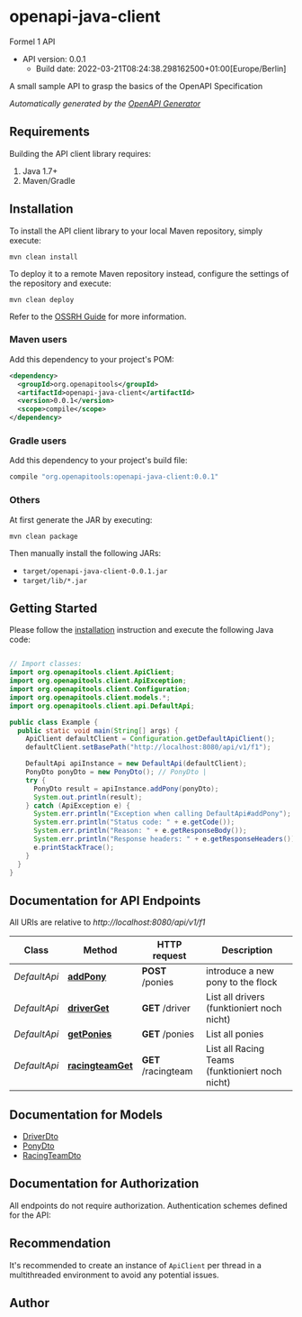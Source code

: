 # openapi-java-client

Formel 1 API
- API version: 0.0.1
  - Build date: 2022-03-21T08:24:38.298162500+01:00[Europe/Berlin]

A small sample API to grasp the basics of the OpenAPI Specification


*Automatically generated by the [OpenAPI Generator](https://openapi-generator.tech)*


## Requirements

Building the API client library requires:
1. Java 1.7+
2. Maven/Gradle

## Installation

To install the API client library to your local Maven repository, simply execute:

```shell
mvn clean install
```

To deploy it to a remote Maven repository instead, configure the settings of the repository and execute:

```shell
mvn clean deploy
```

Refer to the [OSSRH Guide](http://central.sonatype.org/pages/ossrh-guide.html) for more information.

### Maven users

Add this dependency to your project's POM:

```xml
<dependency>
  <groupId>org.openapitools</groupId>
  <artifactId>openapi-java-client</artifactId>
  <version>0.0.1</version>
  <scope>compile</scope>
</dependency>
```

### Gradle users

Add this dependency to your project's build file:

```groovy
compile "org.openapitools:openapi-java-client:0.0.1"
```

### Others

At first generate the JAR by executing:

```shell
mvn clean package
```

Then manually install the following JARs:

* `target/openapi-java-client-0.0.1.jar`
* `target/lib/*.jar`

## Getting Started

Please follow the [installation](#installation) instruction and execute the following Java code:

```java

// Import classes:
import org.openapitools.client.ApiClient;
import org.openapitools.client.ApiException;
import org.openapitools.client.Configuration;
import org.openapitools.client.models.*;
import org.openapitools.client.api.DefaultApi;

public class Example {
  public static void main(String[] args) {
    ApiClient defaultClient = Configuration.getDefaultApiClient();
    defaultClient.setBasePath("http://localhost:8080/api/v1/f1");

    DefaultApi apiInstance = new DefaultApi(defaultClient);
    PonyDto ponyDto = new PonyDto(); // PonyDto | 
    try {
      PonyDto result = apiInstance.addPony(ponyDto);
      System.out.println(result);
    } catch (ApiException e) {
      System.err.println("Exception when calling DefaultApi#addPony");
      System.err.println("Status code: " + e.getCode());
      System.err.println("Reason: " + e.getResponseBody());
      System.err.println("Response headers: " + e.getResponseHeaders());
      e.printStackTrace();
    }
  }
}

```

## Documentation for API Endpoints

All URIs are relative to *http://localhost:8080/api/v1/f1*

Class | Method | HTTP request | Description
------------ | ------------- | ------------- | -------------
*DefaultApi* | [**addPony**](docs/DefaultApi.md#addPony) | **POST** /ponies | introduce a new pony to the flock
*DefaultApi* | [**driverGet**](docs/DefaultApi.md#driverGet) | **GET** /driver | List all drivers (funktioniert noch nicht)
*DefaultApi* | [**getPonies**](docs/DefaultApi.md#getPonies) | **GET** /ponies | List all ponies
*DefaultApi* | [**racingteamGet**](docs/DefaultApi.md#racingteamGet) | **GET** /racingteam | List all Racing Teams (funktioniert noch nicht)


## Documentation for Models

 - [DriverDto](docs/DriverDto.md)
 - [PonyDto](docs/PonyDto.md)
 - [RacingTeamDto](docs/RacingTeamDto.md)


## Documentation for Authorization

All endpoints do not require authorization.
Authentication schemes defined for the API:

## Recommendation

It's recommended to create an instance of `ApiClient` per thread in a multithreaded environment to avoid any potential issues.

## Author



